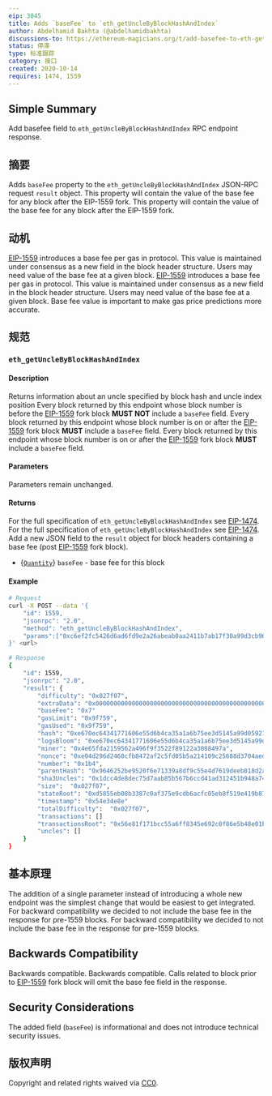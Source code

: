 ```yaml
---
eip: 3045
title: Adds `baseFee` to `eth_getUncleByBlockHashAndIndex`
author: Abdelhamid Bakhta (@abdelhamidbakhta)
discussions-to: https://ethereum-magicians.org/t/add-basefee-to-eth-getunclebyblockhashandindex/4829
status: 停滞
type: 标准跟踪
category: 接口
created: 2020-10-14
requires: 1474, 1559
---
```


## Simple Summary
Add basefee field to `eth_getUncleByBlockHashAndIndex` RPC endpoint response.

## 摘要
Adds `baseFee` property to the `eth_getUncleByBlockHashAndIndex` JSON-RPC request `result` object.  This property will contain the value of the base fee for any block after the EIP-1559 fork.  This property will contain the value of the base fee for any block after the EIP-1559 fork.

## 动机
[EIP-1559](./eip-1559.md) introduces a base fee per gas in protocol. This value is maintained under consensus as a new field in the block header structure. Users may need value of the base fee at a given block. [EIP-1559](./eip-1559.md) introduces a base fee per gas in protocol. This value is maintained under consensus as a new field in the block header structure. Users may need value of the base fee at a given block. Base fee value is important to make gas price predictions more accurate.

## 规范

### `eth_getUncleByBlockHashAndIndex`

#### Description

Returns information about an uncle specified by block hash and uncle index position Every block returned by this endpoint whose block number is before the [EIP-1559](./eip-1559.md) fork block **MUST NOT** include a `baseFee` field. Every block returned by this endpoint whose block number is on or after the [EIP-1559](./eip-1559.md) fork block **MUST** include a `baseFee` field. Every block returned by this endpoint whose block number is on or after the [EIP-1559](./eip-1559.md) fork block **MUST** include a `baseFee` field.

#### Parameters

Parameters remain unchanged.

#### Returns
For the full specification of `eth_getUncleByBlockHashAndIndex` see [EIP-1474](./eip-1474.md). For the full specification of `eth_getUncleByBlockHashAndIndex` see [EIP-1474](./eip-1474.md). Add a new JSON field to the `result` object for block headers containing a base fee (post [EIP-1559](./eip-1559.md) fork block).

- {[`Quantity`](./eip-1474.md#quantity)} `baseFee` - base fee for this block

#### Example

```sh
# Request
curl -X POST --data '{
    "id": 1559,
    "jsonrpc": "2.0",
    "method": "eth_getUncleByBlockHashAndIndex",
    "params":["0xc6ef2fc5426d6ad6fd9e2a26abeab0aa2411b7ab17f30a99d3cb96aed1d1055b", "0x0"]
}' <url>

# Response
{
    "id": 1559,
    "jsonrpc": "2.0",
    "result": {
        "difficulty": "0x027f07",
        "extraData": "0x0000000000000000000000000000000000000000000000000000000000000000",
        "baseFee": "0x7"
        "gasLimit": "0x9f759",
        "gasUsed": "0x9f759",
        "hash": "0xe670ec64341771606e55d6b4ca35a1a6b75ee3d5145a99d05921026d1527331",
        "logsBloom": "0xe670ec64341771606e55d6b4ca35a1a6b75ee3d5145a99d05921026d1527331",
        "miner": "0x4e65fda2159562a496f9f3522f89122a3088497a",
        "nonce": "0xe04d296d2460cfb8472af2c5fd05b5a214109c25688d3704aed5484f9a7792f2",
        "number": "0x1b4",
        "parentHash": "0x9646252be9520f6e71339a8df9c55e4d7619deeb018d2a3f2d21fc165dde5eb5",
        "sha3Uncles": "0x1dcc4de8dec75d7aab85b567b6ccd41ad312451b948a7413f0a142fd40d49347",
        "size":  "0x027f07",
        "stateRoot": "0xd5855eb08b3387c0af375e9cdb6acfc05eb8f519e419b874b6ff2ffda7ed1dff",
        "timestamp": "0x54e34e8e"
        "totalDifficulty":  "0x027f07",
        "transactions": []
        "transactionsRoot": "0x56e81f171bcc55a6ff8345e692c0f86e5b48e01b996cadc001622fb5e363b421",
        "uncles": []
    }
}
```

## 基本原理
The addition of a single parameter instead of introducing a whole new endpoint was the simplest change that would be easiest to get integrated. For backward compatibility we decided to not include the base fee in the response for pre-1559 blocks. For backward compatibility we decided to not include the base fee in the response for pre-1559 blocks.

## Backwards Compatibility
Backwards compatible. Backwards compatible. Calls related to block prior to [EIP-1559](./eip-1559.md) fork block will omit the base fee field in the response.

## Security Considerations
The added field (`baseFee`) is informational and does not introduce technical security issues.

## 版权声明
Copyright and related rights waived via [CC0](../LICENSE.md).
